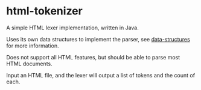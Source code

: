# html-tokenizer

A simple HTML lexer implementation, written in Java. 

Uses its own data structures to implement the parser, see [data-structures](./data-structures) for more information.

Does not support all HTML features, but should be able to parse most HTML documents.

Input an HTML file, and the lexer will output a list of tokens and the count of each.